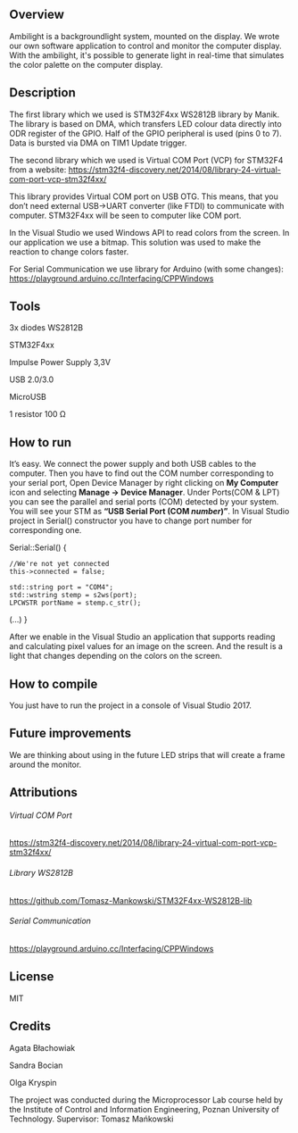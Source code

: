 ## Overview
Ambilight is a backgroundlight system, mounted on the display. We wrote our own software application to control and monitor the computer display. With the ambilight, it's possible to generate light in real-time that simulates the color palette on the computer display.

## Description
The first library which we used is STM32F4xx WS2812B library by Manik. The library is based on DMA, which transfers LED colour data directly into ODR register of the GPIO. Half of the GPIO peripheral is used (pins 0 to 7). Data is bursted via DMA on TIM1 Update trigger. 

The second library which we used is Virtual COM Port (VCP) for STM32F4 from a website: https://stm32f4-discovery.net/2014/08/library-24-virtual-com-port-vcp-stm32f4xx/

This library provides Virtual COM port on USB OTG. This means, that you don’t need external USB->UART converter (like FTDI) to communicate with computer. STM32F4xx will be seen to computer like COM port.  

In the Visual Studio we used Windows API to read colors from the screen. In our application we use a bitmap. This solution was used to make the reaction to change colors faster.

For Serial Communication we use library for Arduino (with some changes): 
https://playground.arduino.cc/Interfacing/CPPWindows

## Tools
3x diodes WS2812B

STM32F4xx

Impulse Power Supply 3,3V

USB 2.0/3.0

MicroUSB

1 resistor 100 Ω


## How to run
It’s easy. We connect the power supply and both USB cables to the computer.
Then you have to find out the COM number corresponding to your serial port, Open Device Manager by right clicking on **My Computer** icon and selecting **Manage → Device Manager**. Under Ports(COM & LPT) you can see the parallel and serial ports (COM) detected by your system. You will see your STM as **“USB Serial Port (COM *number*)”**. In Visual Studio project in Serial() constructor you have to change port number for corresponding one. 

Serial::Serial()
{
	
	//We're not yet connected
	this->connected = false;

	std::string port = "COM4";
	std::wstring stemp = s2ws(port);
	LPCWSTR portName = stemp.c_str();
(...)
}


After we enable in the Visual Studio an application that supports reading and calculating pixel values ​​for an image on the screen. And the result is a light that changes depending on the colors on the screen.

## How to compile
You just have to run the project in a console of Visual Studio 2017.

## Future improvements
We are thinking about using in the future LED strips that will create a frame around the monitor.

## Attributions
###### Virtual COM Port
https://stm32f4-discovery.net/2014/08/library-24-virtual-com-port-vcp-stm32f4xx/

###### Library WS2812B
https://github.com/Tomasz-Mankowski/STM32F4xx-WS2812B-lib

###### Serial Communication
https://playground.arduino.cc/Interfacing/CPPWindows

## License
MIT

## Credits
Agata Błachowiak

Sandra Bocian

Olga Kryspin


The project was conducted during the Microprocessor Lab course held by the Institute of Control and Information Engineering, Poznan University of Technology.
Supervisor: Tomasz Mańkowski
